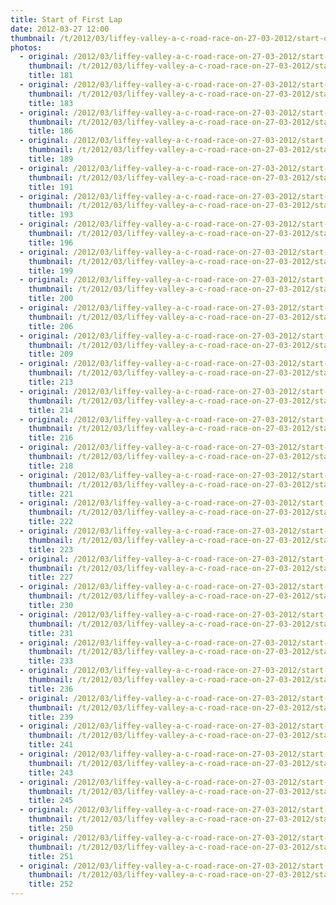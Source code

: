 ```yaml
---
title: Start of First Lap
date: 2012-03-27 12:00
thumbnail: /t/2012/03/liffey-valley-a-c-road-race-on-27-03-2012/start-of-first-lap/181.jpg
photos:
  - original: /2012/03/liffey-valley-a-c-road-race-on-27-03-2012/start-of-first-lap/181.jpg
    thumbnail: /t/2012/03/liffey-valley-a-c-road-race-on-27-03-2012/start-of-first-lap/181.jpg
    title: 181
  - original: /2012/03/liffey-valley-a-c-road-race-on-27-03-2012/start-of-first-lap/183.jpg
    thumbnail: /t/2012/03/liffey-valley-a-c-road-race-on-27-03-2012/start-of-first-lap/183.jpg
    title: 183
  - original: /2012/03/liffey-valley-a-c-road-race-on-27-03-2012/start-of-first-lap/186.jpg
    thumbnail: /t/2012/03/liffey-valley-a-c-road-race-on-27-03-2012/start-of-first-lap/186.jpg
    title: 186
  - original: /2012/03/liffey-valley-a-c-road-race-on-27-03-2012/start-of-first-lap/189.jpg
    thumbnail: /t/2012/03/liffey-valley-a-c-road-race-on-27-03-2012/start-of-first-lap/189.jpg
    title: 189
  - original: /2012/03/liffey-valley-a-c-road-race-on-27-03-2012/start-of-first-lap/191.jpg
    thumbnail: /t/2012/03/liffey-valley-a-c-road-race-on-27-03-2012/start-of-first-lap/191.jpg
    title: 191
  - original: /2012/03/liffey-valley-a-c-road-race-on-27-03-2012/start-of-first-lap/193.jpg
    thumbnail: /t/2012/03/liffey-valley-a-c-road-race-on-27-03-2012/start-of-first-lap/193.jpg
    title: 193
  - original: /2012/03/liffey-valley-a-c-road-race-on-27-03-2012/start-of-first-lap/196.jpg
    thumbnail: /t/2012/03/liffey-valley-a-c-road-race-on-27-03-2012/start-of-first-lap/196.jpg
    title: 196
  - original: /2012/03/liffey-valley-a-c-road-race-on-27-03-2012/start-of-first-lap/199.jpg
    thumbnail: /t/2012/03/liffey-valley-a-c-road-race-on-27-03-2012/start-of-first-lap/199.jpg
    title: 199
  - original: /2012/03/liffey-valley-a-c-road-race-on-27-03-2012/start-of-first-lap/200.jpg
    thumbnail: /t/2012/03/liffey-valley-a-c-road-race-on-27-03-2012/start-of-first-lap/200.jpg
    title: 200
  - original: /2012/03/liffey-valley-a-c-road-race-on-27-03-2012/start-of-first-lap/206.jpg
    thumbnail: /t/2012/03/liffey-valley-a-c-road-race-on-27-03-2012/start-of-first-lap/206.jpg
    title: 206
  - original: /2012/03/liffey-valley-a-c-road-race-on-27-03-2012/start-of-first-lap/209.jpg
    thumbnail: /t/2012/03/liffey-valley-a-c-road-race-on-27-03-2012/start-of-first-lap/209.jpg
    title: 209
  - original: /2012/03/liffey-valley-a-c-road-race-on-27-03-2012/start-of-first-lap/213.jpg
    thumbnail: /t/2012/03/liffey-valley-a-c-road-race-on-27-03-2012/start-of-first-lap/213.jpg
    title: 213
  - original: /2012/03/liffey-valley-a-c-road-race-on-27-03-2012/start-of-first-lap/214.jpg
    thumbnail: /t/2012/03/liffey-valley-a-c-road-race-on-27-03-2012/start-of-first-lap/214.jpg
    title: 214
  - original: /2012/03/liffey-valley-a-c-road-race-on-27-03-2012/start-of-first-lap/216.jpg
    thumbnail: /t/2012/03/liffey-valley-a-c-road-race-on-27-03-2012/start-of-first-lap/216.jpg
    title: 216
  - original: /2012/03/liffey-valley-a-c-road-race-on-27-03-2012/start-of-first-lap/218.jpg
    thumbnail: /t/2012/03/liffey-valley-a-c-road-race-on-27-03-2012/start-of-first-lap/218.jpg
    title: 218
  - original: /2012/03/liffey-valley-a-c-road-race-on-27-03-2012/start-of-first-lap/221.jpg
    thumbnail: /t/2012/03/liffey-valley-a-c-road-race-on-27-03-2012/start-of-first-lap/221.jpg
    title: 221
  - original: /2012/03/liffey-valley-a-c-road-race-on-27-03-2012/start-of-first-lap/222.jpg
    thumbnail: /t/2012/03/liffey-valley-a-c-road-race-on-27-03-2012/start-of-first-lap/222.jpg
    title: 222
  - original: /2012/03/liffey-valley-a-c-road-race-on-27-03-2012/start-of-first-lap/223.jpg
    thumbnail: /t/2012/03/liffey-valley-a-c-road-race-on-27-03-2012/start-of-first-lap/223.jpg
    title: 223
  - original: /2012/03/liffey-valley-a-c-road-race-on-27-03-2012/start-of-first-lap/227.jpg
    thumbnail: /t/2012/03/liffey-valley-a-c-road-race-on-27-03-2012/start-of-first-lap/227.jpg
    title: 227
  - original: /2012/03/liffey-valley-a-c-road-race-on-27-03-2012/start-of-first-lap/230.jpg
    thumbnail: /t/2012/03/liffey-valley-a-c-road-race-on-27-03-2012/start-of-first-lap/230.jpg
    title: 230
  - original: /2012/03/liffey-valley-a-c-road-race-on-27-03-2012/start-of-first-lap/231.jpg
    thumbnail: /t/2012/03/liffey-valley-a-c-road-race-on-27-03-2012/start-of-first-lap/231.jpg
    title: 231
  - original: /2012/03/liffey-valley-a-c-road-race-on-27-03-2012/start-of-first-lap/233.jpg
    thumbnail: /t/2012/03/liffey-valley-a-c-road-race-on-27-03-2012/start-of-first-lap/233.jpg
    title: 233
  - original: /2012/03/liffey-valley-a-c-road-race-on-27-03-2012/start-of-first-lap/236.jpg
    thumbnail: /t/2012/03/liffey-valley-a-c-road-race-on-27-03-2012/start-of-first-lap/236.jpg
    title: 236
  - original: /2012/03/liffey-valley-a-c-road-race-on-27-03-2012/start-of-first-lap/239.jpg
    thumbnail: /t/2012/03/liffey-valley-a-c-road-race-on-27-03-2012/start-of-first-lap/239.jpg
    title: 239
  - original: /2012/03/liffey-valley-a-c-road-race-on-27-03-2012/start-of-first-lap/241.jpg
    thumbnail: /t/2012/03/liffey-valley-a-c-road-race-on-27-03-2012/start-of-first-lap/241.jpg
    title: 241
  - original: /2012/03/liffey-valley-a-c-road-race-on-27-03-2012/start-of-first-lap/243.jpg
    thumbnail: /t/2012/03/liffey-valley-a-c-road-race-on-27-03-2012/start-of-first-lap/243.jpg
    title: 243
  - original: /2012/03/liffey-valley-a-c-road-race-on-27-03-2012/start-of-first-lap/245.jpg
    thumbnail: /t/2012/03/liffey-valley-a-c-road-race-on-27-03-2012/start-of-first-lap/245.jpg
    title: 245
  - original: /2012/03/liffey-valley-a-c-road-race-on-27-03-2012/start-of-first-lap/250.jpg
    thumbnail: /t/2012/03/liffey-valley-a-c-road-race-on-27-03-2012/start-of-first-lap/250.jpg
    title: 250
  - original: /2012/03/liffey-valley-a-c-road-race-on-27-03-2012/start-of-first-lap/251.jpg
    thumbnail: /t/2012/03/liffey-valley-a-c-road-race-on-27-03-2012/start-of-first-lap/251.jpg
    title: 251
  - original: /2012/03/liffey-valley-a-c-road-race-on-27-03-2012/start-of-first-lap/252.jpg
    thumbnail: /t/2012/03/liffey-valley-a-c-road-race-on-27-03-2012/start-of-first-lap/252.jpg
    title: 252
---
```

